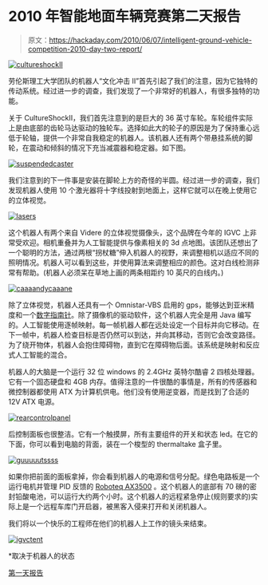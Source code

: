 # 2010 年智能地面车辆竞赛第二天报告

> 原文：<https://hackaday.com/2010/06/07/intelligent-ground-vehicle-competition-2010-day-two-report/>

[![](img/b2bc3fd2e0ba996a4a24945c04856b35.png "cultureshockII")](http://hackaday.com/wp-content/uploads/2010/06/cultureshockii.jpg)

劳伦斯理工大学团队的机器人“文化冲击 II”首先引起了我们的注意，因为它独特的传动系统。经过进一步的调查，我们发现了一个非常好的机器人，有很多独特的功能。

关于 CultureShockII，我们首先注意到的是巨大的 36 英寸车轮。车轮组件实际上是由底部的齿轮马达驱动的独轮车。选择如此大的轮子的原因是为了保持重心远低于轮轴，提供一个非常自我稳定的机器人。该机器人还有两个带悬挂系统的脚轮，在震动和倾斜的情况下充当减震器和稳定器。如下图。

[![](img/f2f697ac5ca253e4fcdfb8d75e6893e2.png "suspendedcaster")](http://hackaday.com/wp-content/uploads/2010/06/suspendedcaster.jpg)

我们注意到的下一件事是安装在脚轮上方的奇怪的半圆。经过进一步的调查，我们发现机器人使用 10 个激光器将十字线投射到地面上，这样它就可以在晚上使用它的立体视觉。

[![](img/d1e569f1b0baeeab0b1f06202024047e.png "lasers")](http://hackaday.com/wp-content/uploads/2010/06/lasers.jpg)

这个机器人有两个来自 Videre 的立体视觉摄像头，这个品牌在今年的 IGVC 上非常受欢迎。相机重叠并为人工智能提供与像素相关的 3d 点地图。该团队还想出了一个聪明的方法，通过两根“拐杖糖”伸入机器人的视野，来调整相机以适应不同的照明情况。机器人可以看到这些，并使用算法来调整相应的颜色。这对白线检测非常有帮助。(机器人必须呆在草地上画的两条相距约 10 英尺的白线内。)

[![](img/85562be6ca0ba034a103ff4694caf645.png "caaaandycaaane")](http://hackaday.com/wp-content/uploads/2010/06/caaaandycaaane.jpg)

除了立体视觉，机器人还具有一个 Omnistar-VBS 启用的 gps，能够达到亚米精度和一个[数字指南针](http://www.tri-m.com/products/precisionnav/tcm3.html)。除了摄像机的驱动软件，这个机器人完全是用 Java 编写的。人工智能使用逐帧映射。每一帧机器人都在远处设定一个目标并向它移动。在下一帧中，机器人检查目标是否仍然可以到达，并向其移动，否则它会改变路径。为了绕开物体，机器人会抱住障碍物，直到它在障碍物后面。该系统是映射和反应式人工智能的混合。

机器人的大脑是一个运行 32 位 windows 的 2.4GHz 英特尔酷睿 2 四核处理器。它有一个固态硬盘和 4GB 内存。值得注意的一件很酷的事情是，所有的传感器和微控制器都使用 ATX 为计算机供电。他们没有使用逆变器，而是找到了合适的 12V ATX 电源。

[![](img/26ec6b676a2a2c1732ce091ffa749bcb.png "rearcontrolpanel")](http://hackaday.com/wp-content/uploads/2010/06/rearcontrolpanel.jpg)

后控制面板也很整洁。它有一个触摸屏，所有主要组件的开关和状态 led。在它的下面，你可以看到电脑的背面，装在一个梭型的 thermaltake 盒子里。

[![](img/de8c9ae92d4a583aca01e89bc4ace878.png "guuuuutssss")](http://hackaday.com/wp-content/uploads/2010/06/guuuuutssss.jpg)

如果你把前面的面板拿掉，你会看到机器人的电源和信号分配。绿色电路板是一个运行电机并管理 PID 反馈的 [Roboteq AX3500](http://www.roboteq.com/brushed-dc-motor-controllers/ax3500-dual-60a-brushed-dc-motor-controller.html) 。这个机器人的底部有 70 磅的密封铅酸电池，可以运行大约两个小时。这个机器人的远程紧急停止(规则要求的)实际上是一个远程车库门开启器，被黑客入侵来打开和关闭机器人。

我们将以一个快乐的工程师在他们的机器人上工作的镜头来结束。

[![](img/d7319a6b5dfc1520a3d30be8649f0612.png "igvctent")](http://hackaday.com/wp-content/uploads/2010/06/igvctent.jpg)

*取决于机器人的状态

[第一天报告](http://hackaday.com/2010/06/05/intelligent-ground-vehicle-competition-2010-day-one-report/)